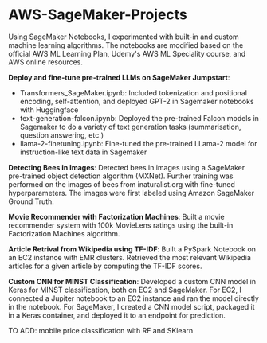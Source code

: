 # AWS-SageMaker-Projects
Using SageMaker Notebooks, I experimented with built-in and custom machine learning algorithms. The notebooks are modified based on the official AWS ML Learning Plan, Udemy's AWS ML Speciality course, and AWS online resources. 

**Deploy and fine-tune pre-trained LLMs on SageMaker Jumpstart**:
- Transformers_SageMaker.ipynb: Included tokenization and positional encoding, self-attention, and deployed GPT-2 in Sagemaker notebooks with Huggingface
- text-generation-falcon.ipynb: Deployed the pre-trained Falcon models in Sagemaker to do a variety of text generation tasks (summarisation, question answering, etc.)
- llama-2-finetuning.ipynb: Fine-tuned the pre-trained LLama-2 model for instruction-like text data in Sagemaker

**Detecting Bees in Images**: 
Detected bees in images using a SageMaker pre-trained object detection algorithm (MXNet). Further training was performed on the images of bees from inaturalist.org with fine-tuned hyperparameters. The images were first labeled using Amazon SageMaker Ground Truth.

**Movie Recommender with Factorization Machines**:
Built a movie recommender system with 100k MovieLens ratings using the built-in Factorization Machines algorithm.

**Article Retrival from Wikipedia using TF-IDF**: 
Built a PySpark Notebook on an EC2 instance with EMR clusters. Retrieved the most relevant Wikipedia articles for a given article by computing the TF-IDF scores.

**Custom CNN for MINST Classification**: 
Developed a custom CNN model in Keras for MINST classification, both on EC2 and SageMaker. For EC2, I connected a Jupiter notebook to an EC2 instance and ran the model directly in the notebook. For SageMaker, I created a CNN model script, packaged it in a Keras container, and deployed it to an endpoint for prediction.

TO ADD: mobile price classification with RF and SKlearn

